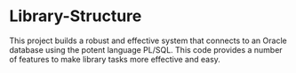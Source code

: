# Library-Structure
 This project builds a robust and effective system that connects to an Oracle database using the potent language PL/SQL. This code provides a number of features to make library tasks more effective and easy.
